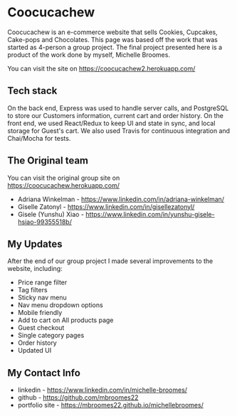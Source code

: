 # Coocucachew

Coocucachew is an e-commerce website that sells Cookies, Cupcakes, Cake-pops and Chocolates.
This page was based off the work that was started as 4-person a group project. The final project presented here is a product of the work done by myself, Michelle Broomes.

You can visit the site on https://coocucachew2.herokuapp.com/

## Tech stack

On the back end, Express was used to handle server calls, and PostgreSQL to store our Customers information, current cart and order history. On the front end, we used React/Redux to keep UI and state in sync, and local storage for Guest's cart. We also used Travis for continuous integration and Chai/Mocha for tests.

## The Original team

You can visit the original group site on https://coocucachew.herokuapp.com/

* Adriana Winkelman - https://www.linkedin.com/in/adriana-winkelman/
* Giselle Zatonyl - https://www.linkedin.com/in/gisellezatonyl/
* Gisele (Yunshu) Xiao - https://www.linkedin.com/in/yunshu-gisele-hsiao-99355518b/

## My Updates

After the end of our group project I made several improvements to the website, including:

* Price range filter
* Tag filters
* Sticky nav menu
* Nav menu dropdown options
* Mobile friendly
* Add to cart on All products page
* Guest checkout
* Single category pages
* Order history
* Updated UI

## My Contact Info

* linkedin - https://www.linkedin.com/in/michelle-broomes/
* github - https://github.com/mbroomes22
* portfolio site - https://mbroomes22.github.io/michellebroomes/
